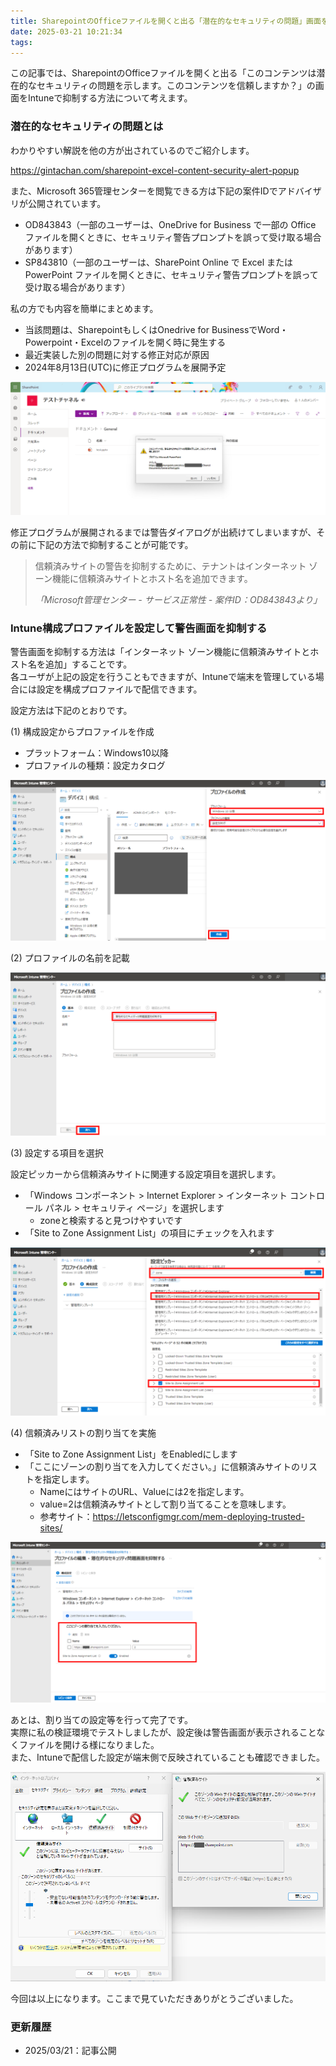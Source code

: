 ```yaml
---
title: SharepointのOfficeファイルを開くと出る「潜在的なセキュリティの問題」画面をIntuneで抑制する
date: 2025-03-21 10:21:34
tags:
---
```

この記事では、SharepointのOfficeファイルを開くと出る「このコンテンツは潜在的なセキュリティの問題を示します。このコンテンツを信頼しますか？」の画面をIntuneで抑制する方法について考えます。

<!-- toc -->

<!-- more -->


### 潜在的なセキュリティの問題とは

わかりやすい解説を他の方が出されているのでご紹介します。

https://gintachan.com/sharepoint-excel-content-security-alert-popup



また、Microsoft 365管理センターを閲覧できる方は下記の案件IDでアドバイザリが公開されています。

* OD843843（一部のユーザーは、OneDrive for Business で一部の Office ファイルを開くときに、セキュリティ警告プロンプトを誤って受け取る場合があります）
* SP843810（一部のユーザーは、SharePoint Online で Excel または PowerPoint ファイルを開くときに、セキュリティ警告プロンプトを誤って受け取る場合があります）

私の方でも内容を簡単にまとめます。

* 当該問題は、SharepointもしくはOnedrive for BusinessでWord・Powerpoint・Excelのファイルを開く時に発生する
* 最近実装した別の問題に対する修正対応が原因
* 2024年8月13日(UTC)に修正プログラムを展開予定

![ファイルを開いた際に表示される警告画面](/2025/03/21/sharepoint-potential-issue/warning-image.png)



修正プログラムが展開されるまでは警告ダイアログが出続けてしまいますが、その前に下記の方法で抑制することが可能です。

> 信頼済みサイトの警告を抑制するために、テナントはインターネット ゾーン機能に信頼済みサイトとホスト名を追加できます。
> 
> <cite>「Microsoft管理センター - サービス正常性 - 案件ID：OD843843より」</cite>

### Intune構成プロファイルを設定して警告画面を抑制する

警告画面を抑制する方法は「インターネット ゾーン機能に信頼済みサイトとホスト名を追加」することです。  
各ユーザが上記の設定を行うこともできますが、Intuneで端末を管理している場合には設定を構成プロファイルで配信できます。

設定方法は下記のとおりです。

(1) 構成設定からプロファイルを作成  

* プラットフォーム：Windows10以降
* プロファイルの種類：設定カタログ

![Windows10以降 - 設定カタログのプロファイルを作成](/2025/03/21/sharepoint-potential-issue/setting01.png)

(2) プロファイルの名前を記載

![プロファイル名の設定](/2025/03/21/sharepoint-potential-issue/setting02.png)


(3) 設定する項目を選択

設定ピッカーから信頼済みサイトに関連する設定項目を選択します。  

* 「Windows コンポーネント > Internet Explorer > インターネット コントロール パネル > セキュリティ ページ」を選択します
  * zoneと検索すると見つけやすいです
* 「Site to Zone Assignment List」の項目にチェックを入れます

![設定する項目を検索](/2025/03/21/sharepoint-potential-issue/setting03.png)


(4) 信頼済みリストの割り当てを実施

* 「Site to Zone Assignment List」をEnabledにします
* 「ここにゾーンの割り当てを入力してください。」に信頼済みサイトのリストを指定します。
  * NameにはサイトのURL、Valueには2を指定します。
  * value=2は信頼済みサイトとして割り当てることを意味します。
  * 参考サイト：https://letsconfigmgr.com/mem-deploying-trusted-sites/

![信頼済みサイトを指定する](/2025/03/21/sharepoint-potential-issue/setting04.png)

あとは、割り当ての設定等を行って完了です。  
実際に私の検証環境でテストしましたが、設定後は警告画面が表示されることなくファイルを開ける様になりました。  
また、Intuneで配信した設定が端末側で反映されていることも確認できました。

![信頼済みサイトを指定する](/2025/03/21/sharepoint-potential-issue/setting05.png)


今回は以上になります。ここまで見ていただきありがとうございました。  

### 更新履歴
* 2025/03/21：記事公開